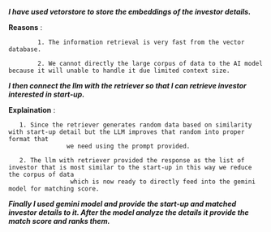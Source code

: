 ***I have used vetorstore to store the embeddings of the investor details.***
  
  **Reasons** : 
            
            1. The information retrieval is very fast from the vector database.
            
            2. We cannot directly the large corpus of data to the AI model because it will unable to handle it due limited context size.
            
***I then connect the llm with the retriever so that I can retrieve investor interested in start-up.***
  
  **Explaination** : 
  
       1. Since the retriever generates random data based on similarity with start-up detail but the LLM improves that random into proper format that
                    we need using the prompt provided.

       2. The llm with retriever provided the response as the list of investor that is most similar to the start-up in this way we reduce the corpus of data
                     which is now ready to directly feed into the gemini model for matching score.

***Finally I used gemini model and provide the start-up and matched investor details to it. After the model analyze the details it provide the match score and ranks them.***
